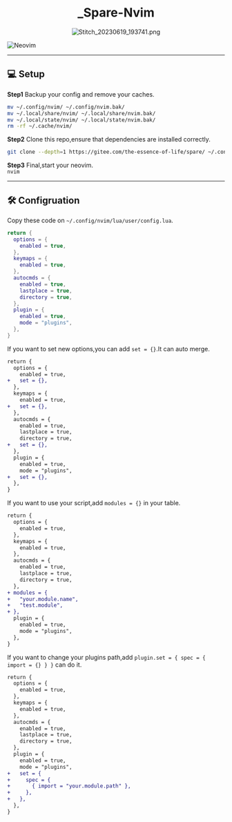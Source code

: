 <div align="center">

# _Spare-Nvim

<!-- <a href='https://postimg.cc/QKgRcR6R' target='_blank'><img src='https://i.postimg.cc/QKgRcR6R/IMG-20230501-192206.jpg' border='0' alt='IMG-20230501-192206'/></a> -->
![Stitch_20230619_193741.png](https://img1.imgtp.com/2023/06/19/vFQahSB5.png)

<!-- ### 此 space-nvim 非彼 spacevim -->

</div>

![Neovim](https://img.shields.io/badge/NeoVim-%2357A143.svg?&style=for-the-badge&logo=neovim&logoColor=white)

---

## 💻 Setup

**Step1** Backup your config and remove your caches.

```bash
mv ~/.config/nvim/ ~/.config/nvim.bak/
mv ~/.local/share/nvim/ ~/.local/share/nvim.bak/
mv ~/.local/state/nvim/ ~/.local/state/nvim.bak/
rm -rf ~/.cache/nvim/
```

**Step2** Clone this repo,ensure that dependencies are installed correctly.
```bash
git clone --depth=1 https://gitee.com/the-essence-of-life/spare/ ~/.config/nvim/

```

**Step3** Final,start your neovim.  
`nvim`

---

## 🛠 Configruation

Copy these code on `~/.config/nvim/lua/user/config.lua`.

```lua
return {
  options = {
    enabled = true,
  },
  keymaps = {
    enabled = true,
  },
  autocmds = {
    enabled = true,
    lastplace = true,
    directory = true,
  },
  plugin = {
    enabled = true,
    mode = "plugins",
  },
}
```

If you want to set new options,you can add `set = {}`.It can auto merge.
```diff
return {
  options = {
    enabled = true,
+   set = {},
  },
  keymaps = {
    enabled = true,
+   set = {},
  },
  autocmds = {
    enabled = true,
    lastplace = true,
    directory = true,
+   set = {},
  },
  plugin = {
    enabled = true,
    mode = "plugins",
+   set = {},
  },
}
```

If you want to use your script,add `modules = {}` in your table.
```diff
return {
  options = {
    enabled = true,
  },
  keymaps = {
    enabled = true,
  },
  autocmds = {
    enabled = true,
    lastplace = true,
    directory = true,
  },
+ modules = {
+   "your.module.name",
+   "test.module",
+ },
  plugin = {
    enabled = true,
    mode = "plugins",
  },
}
```

If you want to change your plugins path,add `plugin.set = { spec = { import = {} } }` can do it.

```diff
return {
  options = {
    enabled = true,
  },
  keymaps = {
    enabled = true,
  },
  autocmds = {
    enabled = true,
    lastplace = true,
    directory = true,
  },
  plugin = {
    enabled = true,
    mode = "plugins",
+   set = {
+     spec = {
+       { import = "your.module.path" },
+     },
+   },
  },
}
```
